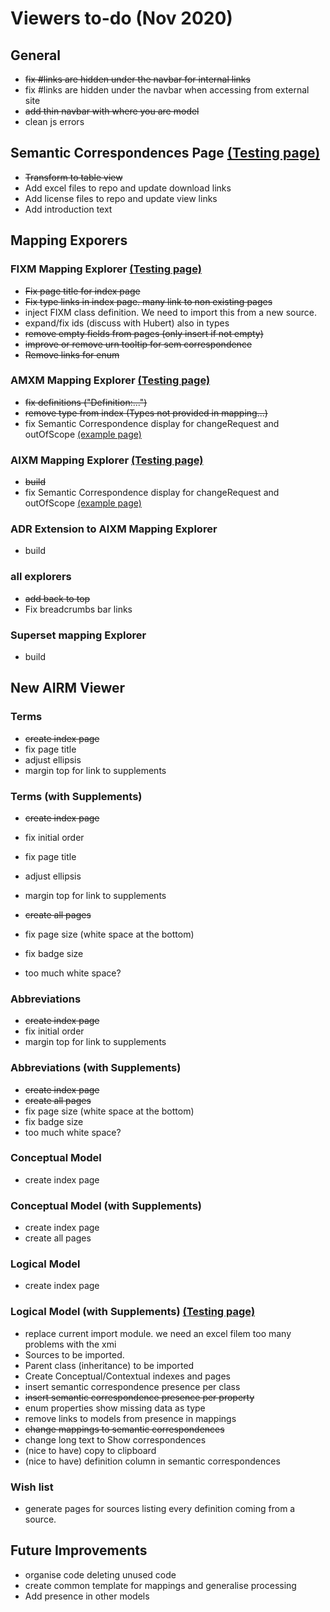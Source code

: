 # Viewers to-do (Nov 2020)

## General

* ~~fix #links are hidden under the navbar for internal links~~
* fix #links are hidden under the navbar when accessing from external site
* ~~add thin navbar with where you are model~~
* clean js errors

## Semantic Correspondences Page [(Testing page)](https://fgraciani.github.io/connectedbyairm/developers/semantic-correspondences.html)

* ~~Transform to table view~~
* Add excel files to repo and update download links
* Add license files to repo and update view links
* Add introduction text

## Mapping Exporers

### FIXM Mapping Explorer [(Testing page)](https://fgraciani.github.io/connectedbyairm/developers/fixm-4.2.0-to-airm-1.0.0.html)

* ~~Fix page title for index page~~
* ~~Fix type links in index page. many link to non existing pages~~
* inject FIXM class definition. We need to import this from a new source.
* expand/fix ids (discuss with Hubert) also in types
* ~~remove empty fields from pages (only insert if not empty)~~
* ~~improve or remove urn tooltip for sem correspondence~~
* ~~Remove links for enum~~

### AMXM Mapping Explorer [(Testing page)](https://fgraciani.github.io/connectedbyairm/developers/amxm-2.0.0-to-airm-1.0.0.html)

* ~~fix definitions ("Definition:...")~~
* ~~remove type from index (Types not provided in mapping...)~~
* fix Semantic Correspondence display for changeRequest and outOfScope [(example page)](https://fgraciani.github.io/connectedbyairm/developers/amxm-2.0.0-to-airm-1.0.0/lahsotypBaseType.html#Other)

### AIXM Mapping Explorer [(Testing page)](https://fgraciani.github.io/connectedbyairm/developers/aixm-5.1.1-to-airm-1.0.0.html)

* ~~build~~
* fix Semantic Correspondence display for changeRequest and outOfScope [(example page)](https://fgraciani.github.io/connectedbyairm/developers/aixm-5.1.1-to-airm-1.0.0/CodeAerialRefuellingBaseType.html#OTHER)

### ADR Extension to AIXM Mapping Explorer

* build

### all explorers

* ~~add back to top~~
* Fix breadcrumbs bar links

### Superset mapping Explorer

* build

## New AIRM Viewer

### Terms

* ~~create index page~~
* fix page title
* adjust ellipsis
* margin top for link to supplements

### Terms (with Supplements)

* ~~create index page~~
* fix initial order
* fix page title
* adjust ellipsis
* margin top for link to supplements

* ~~create all pages~~
* fix page size (white space at the bottom)
* fix badge size
* too much white space?

### Abbreviations

* ~~create index page~~
* fix initial order
* margin top for link to supplements

### Abbreviations (with Supplements)

* ~~create index page~~
* ~~create all pages~~
* fix page size (white space at the bottom)
* fix badge size
* too much white space?

### Conceptual Model

* create index page

### Conceptual Model (with Supplements)

* create index page
* create all pages

### Logical Model

* create index page

### Logical Model (with Supplements) [(Testing page)](https://fgraciani.github.io/connectedbyairm/advanced-viewer/1.0.0/logical-model.html)

* replace current import module. we need an excel filem too many problems with the xmi
* Sources to be imported.
* Parent class (inheritance) to be imported
* Create Conceptual/Contextual indexes and pages
* insert semantic correspondence presence per class
* ~~insert semantic correspondence presence per property~~
* enum properties show missing data as type
* remove links to models from presence in mappings
* ~~change mappings to semantic correspondences~~
* change long text to Show correspondences
* (nice to have) copy to clipboard
* (nice to have) definition column in semantic correspondences

### Wish list

* generate pages for sources listing every definition coming from a source.

## Future Improvements

* organise code deleting unused code
* create common template for mappings and generalise processing
* Add presence in other models
